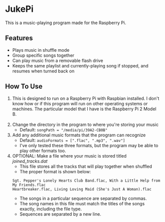 # JukePi

This is a music-playing program made for the Raspberry Pi.

## Features
* Plays music in shuffle mode
* Group specific songs together
* Can play music from a removable flash drive
* Keeps the same playlist and currently-playing song if stopped, and resumes when turned back on

## How To Use
1. This is designed to run on a Raspberry Pi with Raspbian installed. I don't know how or if this program will run on other operating systems or machines. The particular model that I have is the Raspberry Pi 2 Model B.<br><br>
2. Change the directory in the program to where you're storing your music
   * Default: ```songPath = "/media/pi/39A2-CB0B" ```
3. Add any additional music formats that the program can recognize
   * Default: ```audioFormats = [".flac", ".mp3", ".wav"] ```
   * I've only tested these three formats, but the program may be able to play other formats too.
4. OPTIONAL: Make a file where your music is stored titled <i>joined_tracks.dat</i>
   * This file stores all the tracks that will play together when shuffled
   * The proper format is shown below:
   ```
   Sgt. Pepper's Lonely Hearts Club Band.flac, With a Little Help from My Friends.flac
   Heartbreaker.flac, Living Loving Maid (She's Just A Woman).flac
   ```
   * The songs in a particular sequence are separated by commas.
   * The song names in this file must match the titles of the songs exactly, including the file type.
   * Sequences are separated by a new line.
